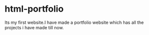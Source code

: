 # html-portfolio
Its my first website.I have made a portfolio website which has all the projects i have made till now.
